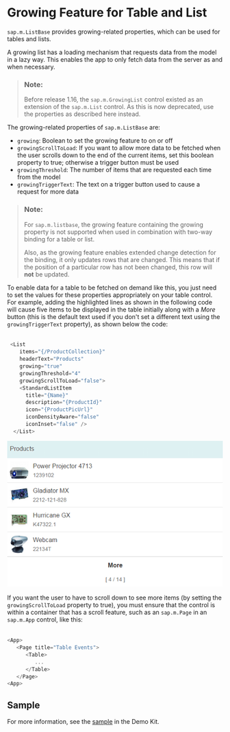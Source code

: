 <!-- loio9164ba7047b74a25a19baf9c5bb986ae -->

# Growing Feature for Table and List

`sap.m.ListBase` provides growing-related properties, which can be used for tables and lists.

A growing list has a loading mechanism that requests data from the model in a lazy way. This enables the app to only fetch data from the server as and when necessary.

> ### Note:  
> Before release 1.16, the `sap.m.GrowingList` control existed as an extension of the `sap.m.List` control. As this is now deprecated, use the properties as described here instead.

The growing-related properties of `sap.m.ListBase` are:

-   `growing`: Boolean to set the growing feature to on or off
-   `growingScrollToLoad`: If you want to allow more data to be fetched when the user scrolls down to the end of the current items, set this boolean property to true; otherwise a trigger button must be used
-   `growingThreshold`: The number of items that are requested each time from the model
-   `growingTriggerText`: The text on a trigger button used to cause a request for more data

> ### Note:  
> For `sap.m.listbase`, the growing feature containing the growing property is not supported when used in combination with two-way binding for a table or list.
> 
> Also, as the growing feature enables extended change detection for the binding, it only updates rows that are changed. This means that if the position of a particular row has not been changed, this row will **not** be updated.

To enable data for a table to be fetched on demand like this, you just need to set the values for these properties appropriately on your table control. For example, adding the highlighted lines as shown in the following code will cause five items to be displayed in the table initially along with a *More* button \(this is the default text used if you don't set a different text using the `growingTriggerText` property\), as shown below the code:

```js

 <List
    items="{/ProductCollection}"
    headerText="Products"
    growing="true"
    growingThreshold="4"
    growingScrollToLoad="false">
    <StandardListItem
      title="{Name}"
      description="{ProductId}"
      icon="{ProductPicUrl}"
      iconDensityAware="false"
      iconInset="false" />
  </List>

```

![](images/SAPUI5_Mobile_Table_Feature_Growing_1_26_f77f218.png)

If you want the user to have to scroll down to see more items \(by setting the `growingScrollToLoad` property to true\), you must ensure that the control is within a container that has a scroll feature, such as an `sap.m.Page` in an `sap.m.App` control, like this:

```js

<App>
   <Page title="Table Events">
      <Table>
         ...
      </Table>
   </Page>
<App>

```



## Sample

For more information, see the [sample](https://ui5.sap.com/#/entity/sap.m.List/sample/sap.m.sample.ListGrowing) in the Demo Kit.

